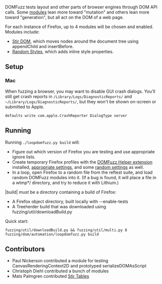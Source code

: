 DOMFuzz tests layout and other parts of browser engines through DOM API calls. Some [modules](fuzzer/modules/) lean more toward "mutation" and others lean more toward "generation", but all act on the DOM of a web page.

For each instance of Firefox, up to 4 modules will be chosen and enabled. Modules include:
* [Stir DOM](fuzzer/modules/stir-dom.js), which moves nodes around the document tree using appendChild and insertBefore.
* [Random Styles](fuzzer/modules/style-properties.js), which adds inline style properties.


## Setup

### Mac

When fuzzing a browser, you may want to disable GUI crash dialogs. You'll still get crash reports in `/Library/Logs/DiagnosticReports/` and `~/Library/Logs/DiagnosticReports/`, but they won't be shown on-screen or submitted to Apple.

```
defaults write com.apple.CrashReporter DialogType server
```

## Running

Running `./loopdomfuzz.py build` will:
* Figure out which version of Firefox you are testing and use appropriate ignore lists.
* Create temporary Firefox profiles with the [DOMFuzz Helper extension](extension/) installed, [appropriate settings](automation/constant-prefs.js), and some [random settings](automation/randomPrefs.py) as well.
* In a loop, open Firefox to a random file from the reftest suite, and load random DOMFuzz modules into it. (If a bug is found, it will place a file in a wtmp*/ directory, and try to reduce it with Lithium.)

|build| must be a directory containing a build of Firefox:
* A Firefox object directory, built locally with --enable-tests
* A Treeherder build that was downloaded using fuzzing/util/downloadBuild.py

Quick start:
```
fuzzing/util/downloadBuild.py && fuzzing/util/multi.py 8 fuzzing/dom/automation/loopdomfuzz.py build
```


## Contributors

* Paul Nickerson contributed a module for testing CanvasRenderingContext2D and prototyped serializeDOMAsScript
* Christoph Diehl contributed a bunch of modules
* Mats Palmgren contributed [Stir Tables](fuzzer/modules/tables.js)
